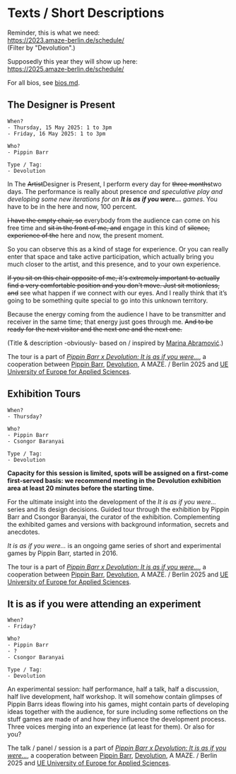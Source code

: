 # Texts / Short Descriptions

Reminder, this is what we need:  
https://2023.amaze-berlin.de/schedule/  
(Filter by "Devolution".)

Supposedly this year they will show up here:  
https://2025.amaze-berlin.de/schedule/

For all bios, see [bios.md](./bios.md).

## The Designer is Present

```
When?
- Thursday, 15 May 2025: 1 to 3pm
- Friday, 16 May 2025: 1 to 3pm

Who?
- Pippin Barr

Type / Tag:
- Devolution
```

In The ~~Artist~~Designer is Present, I perform every day for ~~three months~~two days. The performance is really about presence *and speculative play and developing some new iterations for an **It is as if you were...** games*. You have to be in the here and now, 100 percent.

~~I have the empty chair, so~~ everybody from the audience can come on his free time and ~~sit in the front of me, and~~ engage in this kind of ~~silence, experience of the~~ here and now, the present moment.

So you can observe this as a kind of stage for experience. Or you can really enter that space and take active participation, which actually bring you much closer to the artist, and this presence, and to your own experience.

~~If you sit on this chair opposite of me, it's extremely important to actually find a very comfortable position and you don't move. Just sit motionless, and~~ see what happen if we connect with our eyes. And I really think that it’s going to be something quite special to go into this unknown territory.

Because the energy coming from the audience I have to be transmitter and receiver in the same time; that energy just goes through me. ~~And to be ready for the next visitor and the next one and the next one.~~

(Title & description -obviously- based on / inspired by [Marina Abramović](https://www.moma.org/audio/playlist/243/3133).)

The tour is a part of [*Pippin Barr x Devolution: It is as if you were...*](https://github.com/csongorb/growingstuff), a cooperation between [Pippin Barr](https://pippinbarr.com/), [Devolution](https://devolution.online/), A MAZE. / Berlin 2025 and [UE University of Europe for Applied Sciences](https://www.ue-germany.com).

## Exhibition Tours

```
When?
- Thursday?

Who?
- Pippin Barr
- Csongor Baranyai

Type / Tag:
- Devolution
```

**Capacity for this session is limited, spots will be assigned on a first-come first-served basis: we recommend meeting in the Devolution exhibition area at least 20 minutes before the starting time.**

For the ultimate insight into the development of the *It is as if you were...* series and its design decisions. Guided tour through the exhibition by Pippin Barr and Csongor Baranyai, the curator of the exhibition. Complementing the exhibited games and versions with background information, secrets and anecdotes.

*It is as if you were...* is an ongoing game series of short and experimental games by Pippin Barr, started in 2016.

The tour is a part of [*Pippin Barr x Devolution: It is as if you were...*](https://github.com/csongorb/growingstuff), a cooperation between [Pippin Barr](https://pippinbarr.com/), [Devolution](https://devolution.online/), A MAZE. / Berlin 2025 and [UE University of Europe for Applied Sciences](https://www.ue-germany.com).

## It is as if you were attending an experiment

```
When?
- Friday?

Who?
- Pippin Barr
- ?
- Csongor Baranyai

Type / Tag:
- Devolution
```

An experimental session: half performance, half a talk, half a discussion, half live development, half workshop. It will somehow contain glimpses of Pippin Barrs ideas flowing into his games, might contain parts of developing ideas together with the audience, for sure including some reflections on the stuff games are made of and how they influence the development process. Three voices merging into an experience (at least for them). Or also for you?

The talk / panel / session is a part of [*Pippin Barr x Devolution: It is as if you were...*](https://github.com/csongorb/growingstuff), a cooperation between [Pippin Barr](https://pippinbarr.com/), [Devolution](https://devolution.online/), A MAZE. / Berlin 2025 and [UE University of Europe for Applied Sciences](https://www.ue-germany.com).
